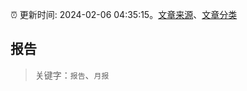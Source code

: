 :alarm_clock: 更新时间: 2024-02-06 04:35:15。[文章来源](/README.md)、[文章分类](/TAGS.md)

## 报告


> 关键字：`报告`、`月报`



